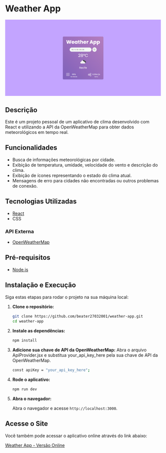 # Weather App

![Weather App](img.png)

## Descrição

Este é um projeto pessoal de um aplicativo de clima desenvolvido com React e utilizando a API da OpenWeatherMap para obter dados meteorológicos em tempo real.

## Funcionalidades

- Busca de informações meteorológicas por cidade.
- Exibição de temperatura, umidade, velocidade do vento e descrição do clima.
- Exibição de ícones representando o estado do clima atual.
- Mensagens de erro para cidades não encontradas ou outros problemas de conexão.

## Tecnologias Utilizadas

- [React](https://reactjs.org/)
- CSS

### API Externa

- [OpenWeatherMap](https://openweathermap.org/)

## Pré-requisitos

- [Node.js](https://nodejs.org/)

## Instalação e Execução

Siga estas etapas para rodar o projeto na sua máquina local:

1. **Clone o repositório:**

   ```bash
   git clone https://github.com/beater27032001/weather-app.git
   cd weather-app

   ```

2. **Instale as dependências:**

   ```bash
   npm install
   ```

3. **Adicione sua chave de API da OpenWeatherMap:**
    Abra o arquivo ApiProvider.jsx e substitua your_api_key_here pela sua chave de API da OpenWeatherMap.

   ```bash
   const apiKey = "your_api_key_here";
   ```

4. **Rode o aplicativo:**

   ```bash
   npm run dev
   ```

5. **Abra o navegador:**

   Abra o navegador e acesse `http://localhost:3000`.

## Acesse o Site

Você também pode acessar o aplicativo online através do link abaixo:

[Weather App - Versão Online](https://weather-app-taupe-three-78.vercel.app)